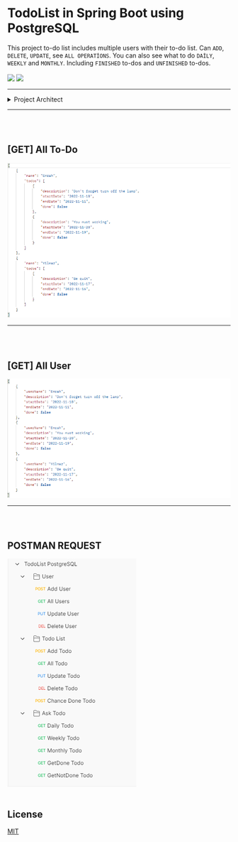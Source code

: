 # TodoList in Spring Boot using PostgreSQL

This project to-do list includes multiple users with their to-do list.
Can `ADD`, `DELETE`, `UPDATE`, see `ALL OPERATİONS`.
You can also see what to do `DAİLY`, `WEEKLY` and `MONTHLY`.
Including `FINISHED` to-dos and `UNFINISHED` to-dos.
<br></br>
![](https://img.shields.io/badge/java-v19-green)
![](https://img.shields.io/badge/spring--boot-v2.7.5-green)
<hr>
<details align="left"> 
<summary>Project Architect</summary><br>

    todolist
    ┣ business
    ┃ ┣ TodoService.java
    ┃ ┗ UserService.java
    ┣ config
    ┃ ┗ GeneralConfig.java
    ┣ controller
    ┃ ┣ TodoListsController.java
    ┃ ┗ UsersController.java
    ┣ dto
    ┃ ┣ todo
    ┃ ┃ ┣ todoRequest
    ┃ ┃ ┃ ┣ TodoAddRequestDto.java
    ┃ ┃ ┃ ┗ TodoUpdateRequestDto.java
    ┃ ┃ ┗ todoResponse
    ┃ ┃ ┃ ┣ AllTodoResponseDto.java
    ┃ ┃ ┃ ┗ TodoResponseDto.java
    ┃ ┗ user
    ┃ ┃ ┣ userRequest
    ┃ ┃ ┃ ┣ UserAddRequestDto.java
    ┃ ┃ ┃ ┗ UserUpdateRequestDto.java
    ┃ ┃ ┗ userResponse
    ┃ ┃ ┃ ┣ AllUserResponseDto.java
    ┃ ┃ ┃ ┗ UserResponseDto.java
    ┣ entities
    ┃ ┣ Todo.java
    ┃ ┗ User.java
    ┣ exception
    ┃ ┣ Messages.java
    ┃ ┣ TodoNotFoundId.java
    ┃ ┗ UserNotFoundId.java
    ┣ repository
    ┃ ┣ TodoRepository.java
    ┃ ┗ UserRepository.java
    ┗ TodolistApplication.java
</details><hr>
<br></br>

## __[GET]__ All To-Do

![todos.png](https://raw.githubusercontent.com/emrahyilm4z/ToDoList/master/images/todos.png)
<hr>
<br></br>

## __[GET]__ All User
![users.png](https://raw.githubusercontent.com/emrahyilm4z/ToDoList/master/images/users.png)

<hr>
<br></br>

## POSTMAN REQUEST
![postman.png](https://raw.githubusercontent.com/emrahyilm4z/ToDoList/master/images/postman.png)
<br></br>

## License

[MIT](https://choosealicense.com/licenses/mit/)